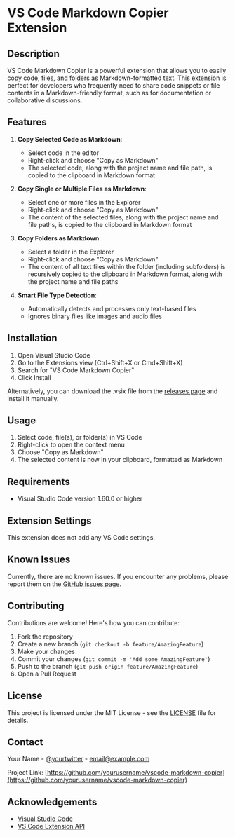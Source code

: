 # VS Code Markdown Copier Extension

## Description

VS Code Markdown Copier is a powerful extension that allows you to easily copy code, files, and folders as Markdown-formatted text. This extension is perfect for developers who frequently need to share code snippets or file contents in a Markdown-friendly format, such as for documentation or collaborative discussions.

## Features

1. **Copy Selected Code as Markdown**: 
   - Select code in the editor
   - Right-click and choose "Copy as Markdown"
   - The selected code, along with the project name and file path, is copied to the clipboard in Markdown format

2. **Copy Single or Multiple Files as Markdown**:
   - Select one or more files in the Explorer
   - Right-click and choose "Copy as Markdown"
   - The content of the selected files, along with the project name and file paths, is copied to the clipboard in Markdown format

3. **Copy Folders as Markdown**:
   - Select a folder in the Explorer
   - Right-click and choose "Copy as Markdown"
   - The content of all text files within the folder (including subfolders) is recursively copied to the clipboard in Markdown format, along with the project name and file paths

4. **Smart File Type Detection**:
   - Automatically detects and processes only text-based files
   - Ignores binary files like images and audio files

## Installation

1. Open Visual Studio Code
2. Go to the Extensions view (Ctrl+Shift+X or Cmd+Shift+X)
3. Search for "VS Code Markdown Copier"
4. Click Install

Alternatively, you can download the .vsix file from the [releases page](https://github.com/yourusername/vscode-markdown-copier/releases) and install it manually.

## Usage

1. Select code, file(s), or folder(s) in VS Code
2. Right-click to open the context menu
3. Choose "Copy as Markdown"
4. The selected content is now in your clipboard, formatted as Markdown

## Requirements

- Visual Studio Code version 1.60.0 or higher

## Extension Settings

This extension does not add any VS Code settings.

## Known Issues

Currently, there are no known issues. If you encounter any problems, please report them on the [GitHub issues page](https://github.com/yourusername/vscode-markdown-copier/issues).

## Contributing

Contributions are welcome! Here's how you can contribute:

1. Fork the repository
2. Create a new branch (`git checkout -b feature/AmazingFeature`)
3. Make your changes
4. Commit your changes (`git commit -m 'Add some AmazingFeature'`)
5. Push to the branch (`git push origin feature/AmazingFeature`)
6. Open a Pull Request

## License

This project is licensed under the MIT License - see the [LICENSE](LICENSE) file for details.

## Contact

Your Name - [@yourtwitter](https://twitter.com/) - email@example.com

Project Link: [https://github.com/yourusername/vscode-markdown-copier](https://github.com/yourusername/vscode-markdown-copier)

## Acknowledgements

- [Visual Studio Code](https://code.visualstudio.com/)
- [VS Code Extension API](https://code.visualstudio.com/api)